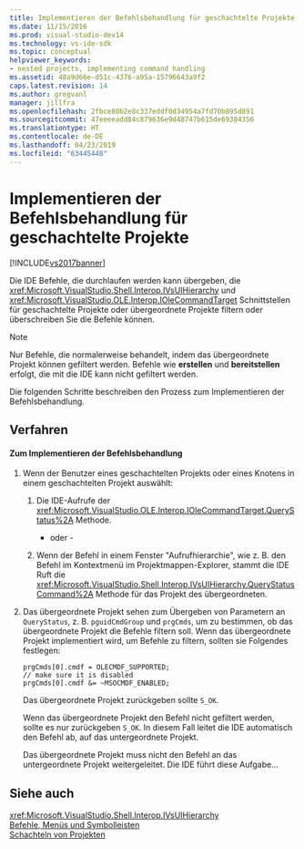 ```yaml
---
title: Implementieren der Befehlsbehandlung für geschachtelte Projekte | Microsoft-Dokumentation
ms.date: 11/15/2016
ms.prod: visual-studio-dev14
ms.technology: vs-ide-sdk
ms.topic: conceptual
helpviewer_keywords:
- nested projects, implementing command handling
ms.assetid: 48a9d66e-d51c-4376-a95a-15796643a9f2
caps.latest.revision: 14
ms.author: gregvanl
manager: jillfra
ms.openlocfilehash: 2fbce80b2e8c337eddf0d34954a7fd70b895d891
ms.sourcegitcommit: 47eeeeadd84c879636e9d48747b615de69384356
ms.translationtype: HT
ms.contentlocale: de-DE
ms.lasthandoff: 04/23/2019
ms.locfileid: "63445448"
---
```

# <a name="implementing-command-handling-for-nested-projects"></a>Implementieren der Befehlsbehandlung für geschachtelte Projekte
[!INCLUDE[vs2017banner](../../includes/vs2017banner.md)]

Die IDE Befehle, die durchlaufen werden kann übergeben, die <xref:Microsoft.VisualStudio.Shell.Interop.IVsUIHierarchy> und <xref:Microsoft.VisualStudio.OLE.Interop.IOleCommandTarget> Schnittstellen für geschachtelte Projekte oder übergeordnete Projekte filtern oder überschreiben Sie die Befehle können.  
  
> [!NOTE]
> Nur Befehle, die normalerweise behandelt, indem das übergeordnete Projekt können gefiltert werden. Befehle wie **erstellen** und **bereitstellen** erfolgt, die mit die IDE kann nicht gefiltert werden.  
  
 Die folgenden Schritte beschreiben den Prozess zum Implementieren der Befehlsbehandlung.  
  
## <a name="procedures"></a>Verfahren  
  
#### <a name="to-implement-command-handling"></a>Zum Implementieren der Befehlsbehandlung  
  
1. Wenn der Benutzer eines geschachtelten Projekts oder eines Knotens in einem geschachtelten Projekt auswählt:  
  
   1. Die IDE-Aufrufe der <xref:Microsoft.VisualStudio.OLE.Interop.IOleCommandTarget.QueryStatus%2A> Methode.  
  
      - oder -  
  
   2. Wenn der Befehl in einem Fenster "Aufrufhierarchie", wie z. B. den Befehl im Kontextmenü im Projektmappen-Explorer, stammt die IDE Ruft die <xref:Microsoft.VisualStudio.Shell.Interop.IVsUIHierarchy.QueryStatusCommand%2A> Methode für das Projekt des übergeordneten.  
  
2. Das übergeordnete Projekt sehen zum Übergeben von Parametern an `QueryStatus`, z. B. `pguidCmdGroup` und `prgCmds`, um zu bestimmen, ob das übergeordnete Projekt die Befehle filtern soll. Wenn das übergeordnete Projekt implementiert wird, um Befehle zu filtern, sollten sie Folgendes festlegen:  
  
   ```  
   prgCmds[0].cmdf = OLECMDF_SUPPORTED;  
   // make sure it is disabled  
   prgCmds[0].cmdf &= ~MSOCMDF_ENABLED;  
   ```  
  
    Das übergeordnete Projekt zurückgeben sollte `S_OK`.  
  
    Wenn das übergeordnete Projekt den Befehl nicht gefiltert werden, sollte es nur zurückgeben `S_OK`. In diesem Fall leitet die IDE automatisch den Befehl ab, auf das untergeordnete Projekt.  
  
    Das übergeordnete Projekt muss nicht den Befehl an das untergeordnete Projekt weitergeleitet. Die IDE führt diese Aufgabe...  
  
## <a name="see-also"></a>Siehe auch  
 <xref:Microsoft.VisualStudio.Shell.Interop.IVsUIHierarchy>   
 [Befehle, Menüs und Symbolleisten](../../extensibility/internals/commands-menus-and-toolbars.md)   
 [Schachteln von Projekten](../../extensibility/internals/nesting-projects.md)
